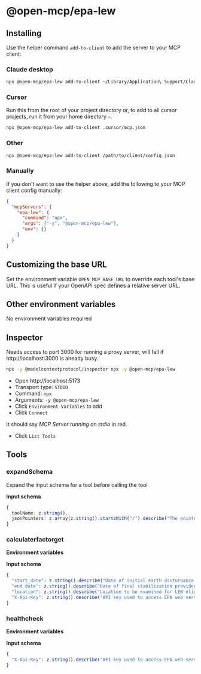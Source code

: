 # @open-mcp/epa-lew

## Installing

Use the helper command `add-to-client` to add the server to your MCP client:

### Claude desktop

```bash
npx @open-mcp/epa-lew add-to-client ~/Library/Application\ Support/Claude/claude_desktop_config.json
```

### Cursor

Run this from the root of your project directory or, to add to all cursor projects, run it from your home directory `~`.

```bash
npx @open-mcp/epa-lew add-to-client .cursor/mcp.json
```

### Other

```bash
npx @open-mcp/epa-lew add-to-client /path/to/client/config.json
```

### Manually

If you don't want to use the helper above, add the following to your MCP client config manually:

```json
{
  "mcpServers": {
    "epa-lew": {
      "command": "npx",
      "args": ["-y", "@open-mcp/epa-lew"],
      "env": {}
    }
  }
}
```

## Customizing the base URL

Set the environment variable `OPEN_MCP_BASE_URL` to override each tool's base URL. This is useful if your OpenAPI spec defines a relative server URL.

## Other environment variables

No environment variables required

## Inspector

Needs access to port 3000 for running a proxy server, will fail if http://localhost:3000 is already busy.

```bash
npx -y @modelcontextprotocol/inspector npx -y @open-mcp/epa-lew
```

- Open http://localhost:5173
- Transport type: `STDIO`
- Command: `npx`
- Arguments: `-y @open-mcp/epa-lew`
- Click `Environment Variables` to add
- Click `Connect`

It should say _MCP Server running on stdio_ in red.

- Click `List Tools`

## Tools

### expandSchema

Expand the input schema for a tool before calling the tool

**Input schema**

```ts
{
  toolName: z.string(),
  jsonPointers: z.array(z.string().startsWith("/").describe("The pointer to the JSON schema object which needs expanding")).describe("A list of JSON pointers"),
}
```

### calculaterfactorget

**Environment variables**



**Input schema**

```ts
{
  "start_date": z.string().describe("Date of initial earth disturbance provided in ISO 8601 format"),
  "end_date": z.string().describe("Date of final stabilization provided in ISO 8601 format"),
  "location": z.string().describe("Location to be examined for LEW eligibility provided as a GeoJSON point geometry"),
  "X-Api-Key": z.string().describe("API key used to access EPA web service resources. The below default value key is used for testing purposes only. Web service consumers should <a target=\"_blank\" href=\"..\\api_key_signup.html\">obtain their own API key</a>")
}
```

### healthcheck

**Environment variables**



**Input schema**

```ts
{
  "X-Api-Key": z.string().describe("API key used to access EPA web service resources. The below default value key is used for testing purposes only. Web service consumers should <a target=\"_blank\" href=\"..\\api_key_signup.html\">obtain their own API key</a>")
}
```
